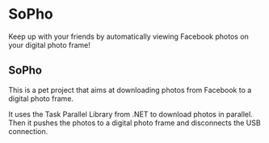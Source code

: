 # SoPho

Keep up with your friends by automatically viewing Facebook photos on your digital photo frame!

## SoPho

This is a pet project that aims at downloading photos from Facebook to a digital photo frame.

It uses the Task Parallel Library from .NET to download photos in parallel. Then it pushes the photos to a digital photo frame and disconnects the USB connection.